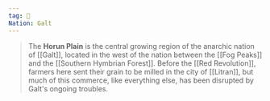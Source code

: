 ```yaml
---
tag: 🌾
Nation: Galt
---
```

> The **Horun Plain** is the central growing region of the anarchic nation of [[Galt]], located in the west of the nation between the [[Fog Peaks]] and the [[Southern Hymbrian Forest]]. Before the [[Red Revolution]], farmers here sent their grain to be milled in the city of [[Litran]], but much of this commerce, like everything else, has been disrupted by Galt's ongoing troubles.








